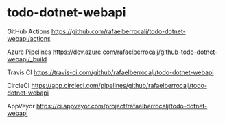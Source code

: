 # todo-dotnet-webapi

GitHub Actions
https://github.com/rafaelberrocalj/todo-dotnet-webapi/actions

Azure Pipelines
https://dev.azure.com/rafaelberrocalj/github-todo-dotnet-webapi/_build

Travis CI
https://travis-ci.com/github/rafaelberrocalj/todo-dotnet-webapi

CircleCI
https://app.circleci.com/pipelines/github/rafaelberrocalj/todo-dotnet-webapi

AppVeyor
https://ci.appveyor.com/project/rafaelberrocalj/todo-dotnet-webapi
